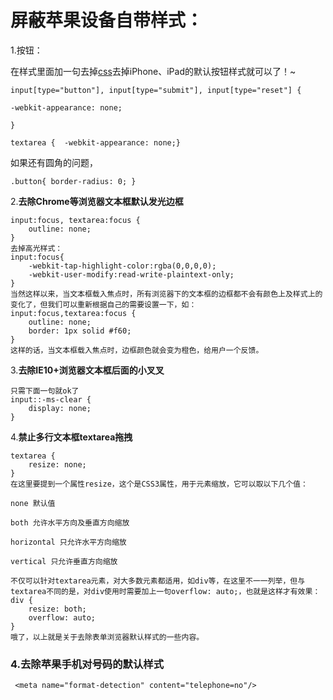 # 屏蔽苹果设备自带样式：

1.按钮：

在样式里面加一句去掉[css](http://www.webclks.com/archives/tag/css)去掉iPhone、iPad的默认按钮样式就可以了！~

```
input[type="button"], input[type="submit"], input[type="reset"] {

-webkit-appearance: none;

}

textarea {  -webkit-appearance: none;}  

```

 

如果还有圆角的问题，

```
.button{ border-radius: 0; } 
```

2.**去除Chrome等浏览器文本框默认发光边框**

```
input:focus, textarea:focus {
    outline: none;
}
去掉高光样式：
input:focus{
    -webkit-tap-highlight-color:rgba(0,0,0,0);
    -webkit-user-modify:read-write-plaintext-only;
}
当然这样以来，当文本框载入焦点时，所有浏览器下的文本框的边框都不会有颜色上及样式上的变化了，但我们可以重新根据自己的需要设置一下，如：
input:focus,textarea:focus {
    outline: none;
    border: 1px solid #f60;
}
这样的话，当文本框载入焦点时，边框颜色就会变为橙色，给用户一个反馈。
```

3.**去除IE10+浏览器文本框后面的小叉叉**

```
只需下面一句就ok了
input::-ms-clear {
    display: none;
}
```

4.**禁止多行文本框textarea拖拽**

```
textarea {
    resize: none;
}
在这里要提到一个属性resize，这个是CSS3属性，用于元素缩放，它可以取以下几个值：

none 默认值

both 允许水平方向及垂直方向缩放

horizontal 只允许水平方向缩放

vertical 只允许垂直方向缩放

不仅可以针对textarea元素，对大多数元素都适用，如div等，在这里不一一列举，但与textarea不同的是，对div使用时需要加上一句overflow: auto;，也就是这样才有效果：
div {
    resize: both;
    overflow: auto;
}
哦了，以上就是关于去除表单浏览器默认样式的一些内容。
```

### 4.去除苹果手机对号码的默认样式

```
 <meta name="format-detection" content="telephone=no"/>
```